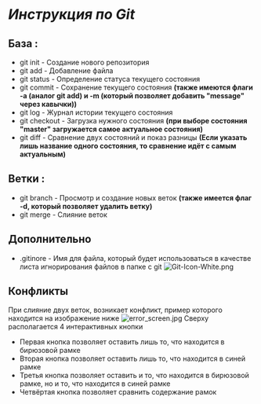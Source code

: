 # *Инструкция по Git*

## База :
* git init - Создание нового репозитория
* git add - Добавление файла
* git status - Определение статуса текущего состояния
* git commit - Сохранение текущего состояния **(также имеются флаги -a (аналог git add) и -m (который позволяет добавить "message" через кавычки))**
* git log - Журнал истории текущего состояния
* git checkout - Загрузка нужного состояния **(при выборе состояния "master" загружается самое актуальное состояния)**
* git diff - Сравнение двух состояний и показ разницы **(Если указать лишь название одного состояния, то сравнение идёт с самым актуальным)**
## Ветки :
* git branch - Просмотр и создание новых веток **(также имеется флаг -d, который позволяет удалить ветку)**
* git merge - Слияние веток
## Дополнительно
* .gitinore - Имя для файла, который будет использоваться в качестве листа игнорирования файлов в папке с git
![Git-Icon-White.png](Git-Icon-White.png)
## Конфликты
При слияние двух веток, возникает конфликт, пример которого находится на изображение ниже ![error_screen.jpg](error_screen.jpg)
Сверху располагается 4 интерактивных кнопки
* Первая кнопка позволяет оставить лишь то, что находится в бирюзовой рамке
* Вторая кнопка позволяет оставить лишь то, что находится в синей рамке
* Третья кнопка позволяет оставить и то, что находится в бирюзовой рамке, но и то, что находится в синей рамке
* Четвёртая кнопка позволяет сравнить содержание рамок